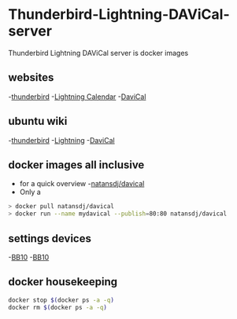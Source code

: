 # Thunderbird-Lightning-DAViCal-server

Thunderbird Lightning DAViCal server is docker images

## websites

-[thunderbird](https://www.mozilla.org/de/thunderbird/)
-[Lightning Calendar](https://www.mozilla.org/en-US/projects/calendar/)
-[DaviCal](https://www.davical.org/)

## ubuntu wiki

-[thunderbird](https://wiki.ubuntuusers.de/Thunderbird/)
-[Lightning](https://wiki.ubuntuusers.de/Thunderbird/Lightning/)
-[DaviCal](https://wiki.ubuntuusers.de/DAViCal/)



## docker images all inclusive

- for a quick overview
    -[natansdj/davical](https://hub.docker.com/r/natansdj/davical/)
- Only a

```bash
> docker pull natansdj/davical
> docker run --name mydavical --publish=80:80 natansdj/davical
```




## settings devices

-[BB10](http://support.blackberry.com/kb/articleDetail?ArticleNumber=000033093)
-[BB10](https://www.a1blog.net/2013/05/08/blackberry-10-tipp-synchronisation-der-kontakte-und-termine-mit-der-icloud/)



## docker housekeeping

```bash
docker stop $(docker ps -a -q)
docker rm $(docker ps -a -q)
```